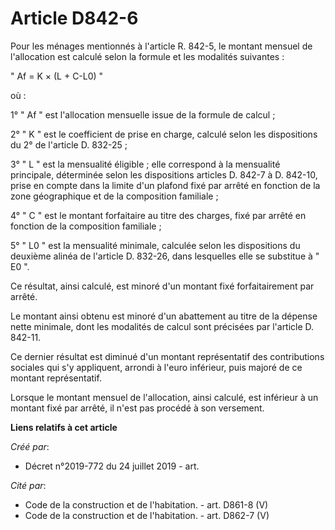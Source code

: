 # Article D842-6

Pour les ménages mentionnés à l'article R. 842-5, le montant mensuel de l'allocation est calculé selon la formule et les
modalités suivantes : 

" Af = K × (L + C-L0) " 

où : 

1° " Af " est l'allocation mensuelle issue de la formule de calcul ; 

2° " K " est le coefficient de prise en charge, calculé selon les dispositions du 2° de l'article D. 832-25 ; 

3° " L " est la mensualité éligible ; elle correspond à la mensualité principale, déterminée selon les dispositions articles
D. 842-7 à D. 842-10, prise en compte dans la limite d'un plafond fixé par arrêté en fonction de la zone géographique et de
la composition familiale ; 

4° " C " est le montant forfaitaire au titre des charges, fixé par arrêté en fonction de la composition familiale ; 

5° " L0 " est la mensualité minimale, calculée selon les dispositions du deuxième alinéa de l'article D. 832-26, dans
lesquelles elle se substitue à " E0 ". 

Ce résultat, ainsi calculé, est minoré d'un montant fixé forfaitairement par arrêté. 

Le montant ainsi obtenu est minoré d'un abattement au titre de la dépense nette minimale, dont les modalités de calcul sont
précisées par l'article D. 842-11. 

Ce dernier résultat est diminué d'un montant représentatif des contributions sociales qui s'y appliquent, arrondi à l'euro
inférieur, puis majoré de ce montant représentatif. 

Lorsque le montant mensuel de l'allocation, ainsi calculé, est inférieur à un montant fixé par arrêté, il n'est pas procédé à
son versement.

**Liens relatifs à cet article**

_Créé par_:

  - Décret n°2019-772 du 24 juillet 2019 - art.

_Cité par_:

  - Code de la construction et de l'habitation. - art. D861-8 (V)
  - Code de la construction et de l'habitation. - art. D862-7 (V)
